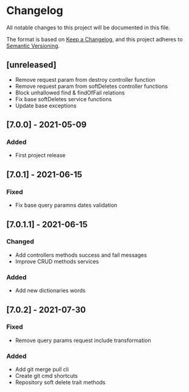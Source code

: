 # Changelog

All notable changes to this project will be documented in this file.

The format is based on [Keep a Changelog](https://keepachangelog.com/en/1.0.0/),
and this project adheres to [Semantic Versioning](https://semver.org/spec/v2.0.0.html).

## [unreleased]
- Remove request param from destroy controller function
- Remove request param from softDeletes controller functions
- Block unhallowed find & findOfFail relations
- Fix base softDeletes service functions
- Update base exceptions

## [7.0.0] - 2021-05-09

### Added

- First project release

## [7.0.1] - 2021-06-15

### Fixed

- Fix base query paramns dates validation

## [7.0.1.1] - 2021-06-15

### Changed

- Add controllers methods success and fail messages
- Improve CRUD methods services

### Added

- Add new dictionaries words

## [7.0.2] - 2021-07-30

### Fixed

- Remove query params request include transformation

### Added

- Add git merge pull cli
- Create git cmd shortcuts
- Repository soft delete trait methods
